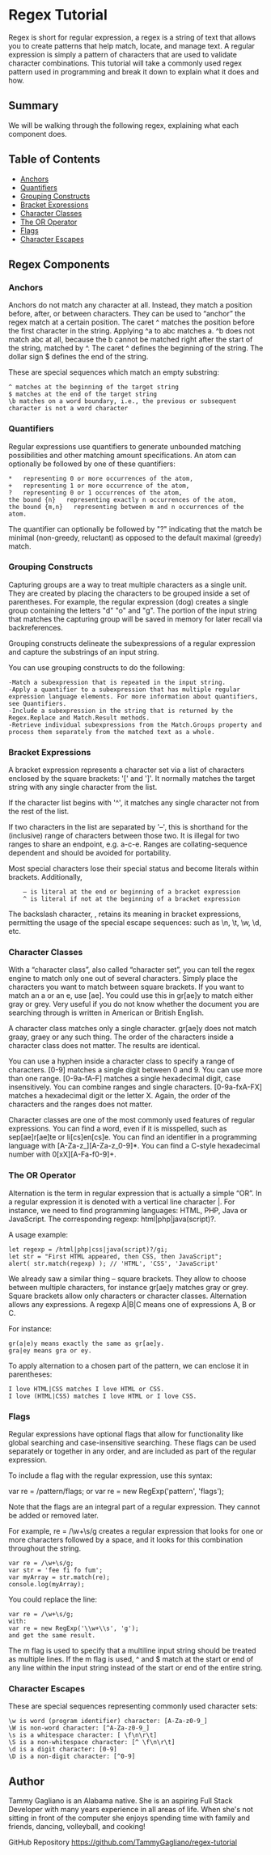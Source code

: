 # Regex Tutorial 

Regex is short for regular expression, a regex is a string of text that allows you to create patterns that help match, locate, and manage text. A regular expression is simply a pattern of characters that are used to validate character combinations. This tutorial will take a commonly used regex pattern used in programming and break it down to explain what it does and how.

## Summary

We will be walking through the following regex, explaining what each component does.

## Table of Contents

- [Anchors](#anchors)
- [Quantifiers](#quantifiers)
- [Grouping Constructs](#grouping-constructs)
- [Bracket Expressions](#bracket-expressions)
- [Character Classes](#character-classes)
- [The OR Operator](#the-or-operator)
- [Flags](#flags)
- [Character Escapes](#character-escapes)

## Regex Components

### Anchors

Anchors do not match any character at all. Instead, they match a position before, after, or between characters. They can be used to “anchor” the regex match at a certain position. The caret ^ matches the position before the first character in the string. Applying ^a to abc matches a. ^b does not match abc at all, because the b cannot be matched right after the start of the string, matched by ^. The caret ^ defines the beginning of the string. The dollar sign $ defines the end of the string.

These are special sequences which match an empty substring:

    ^ matches at the beginning of the target string
    $ matches at the end of the target string
    \b matches on a word boundary, i.e., the previous or subsequent character is not a word character
### Quantifiers

Regular expressions use quantifiers to generate unbounded matching possibilities and other matching amount specifications. An atom can optionally be followed by one of these quantifiers:

    *   representing 0 or more occurrences of the atom,
    +   representing 1 or more occurrence of the atom,
    ?   representing 0 or 1 occurrences of the atom,
    the bound {n}   representing exactly n occurrences of the atom,
    the bound {m,n}   representing between m and n occurrences of the atom.

The quantifier can optionally be followed by "?" indicating that the match be minimal (non-greedy, reluctant) as opposed to the default maximal (greedy) match.
### Grouping Constructs

Capturing groups are a way to treat multiple characters as a single unit. They are created by placing the characters to be grouped inside a set of parentheses. For example, the regular expression (dog) creates a single group containing the letters "d" "o" and "g". The portion of the input string that matches the capturing group will be saved in memory for later recall via backreferences. 

Grouping constructs delineate the subexpressions of a regular expression and capture the substrings of an input string. 

You can use grouping constructs to do the following:

    -Match a subexpression that is repeated in the input string.
    -Apply a quantifier to a subexpression that has multiple regular expression language elements. For more information about quantifiers, see Quantifiers.
    -Include a subexpression in the string that is returned by the Regex.Replace and Match.Result methods.
    -Retrieve individual subexpressions from the Match.Groups property and process them separately from the matched text as a whole.
### Bracket Expressions

A bracket expression represents a character set via a list of characters enclosed by the square brackets: '[' and ']'. It normally matches the target string with any single character from the list.

If the character list begins with '^', it matches any single character not from the rest of the list.

If two characters in the list are separated by '–', this is shorthand for the (inclusive) range of characters between those two. It is illegal for two ranges to share an endpoint, e.g. a-c-e. Ranges are collating-sequence dependent and should be avoided for portability.

Most special characters lose their special status and become literals within brackets. Additionally,

        – is literal at the end or beginning of a bracket expression
        ^ is literal if not at the beginning of a bracket expression

The backslash character, \, retains its meaning in bracket expressions, permitting the usage of the special escape sequences: such as \n, \t, \w, \d, etc.
### Character Classes

With a “character class”, also called “character set”, you can tell the regex engine to match only one out of several characters. Simply place the characters you want to match between square brackets. If you want to match an a or an e, use [ae]. You could use this in gr[ae]y to match either gray or grey. Very useful if you do not know whether the document you are searching through is written in American or British English.

A character class matches only a single character. gr[ae]y does not match graay, graey or any such thing. The order of the characters inside a character class does not matter. The results are identical.

You can use a hyphen inside a character class to specify a range of characters. [0-9] matches a single digit between 0 and 9. You can use more than one range. [0-9a-fA-F] matches a single hexadecimal digit, case insensitively. You can combine ranges and single characters. [0-9a-fxA-FX] matches a hexadecimal digit or the letter X. Again, the order of the characters and the ranges does not matter.

Character classes are one of the most commonly used features of regular expressions. You can find a word, even if it is misspelled, such as sep[ae]r[ae]te or li[cs]en[cs]e. You can find an identifier in a programming language with [A-Za-z_][A-Za-z_0-9]*. You can find a C-style hexadecimal number with 0[xX][A-Fa-f0-9]+.

### The OR Operator

Alternation is the term in regular expression that is actually a simple “OR”. In a regular expression it is denoted with a vertical line character |. For instance, we need to find programming languages: HTML, PHP, Java or JavaScript.
The corresponding regexp: html|php|java(script)?.

A usage example:

    let regexp = /html|php|css|java(script)?/gi;
    let str = "First HTML appeared, then CSS, then JavaScript";
    alert( str.match(regexp) ); // 'HTML', 'CSS', 'JavaScript'

We already saw a similar thing – square brackets. They allow to choose between multiple characters, for instance gr[ae]y matches gray or grey. Square brackets allow only characters or character classes. Alternation allows any expressions. A regexp A|B|C means one of expressions A, B or C.

For instance:

    gr(a|e)y means exactly the same as gr[ae]y.
    gra|ey means gra or ey.

To apply alternation to a chosen part of the pattern, we can enclose it in parentheses:

    I love HTML|CSS matches I love HTML or CSS.
    I love (HTML|CSS) matches I love HTML or I love CSS.

### Flags

Regular expressions have optional flags that allow for functionality like global searching and case-insensitive searching. These flags can be used separately or together in any order, and are included as part of the regular expression.

To include a flag with the regular expression, use this syntax:

var re = /pattern/flags;
or
var re = new RegExp('pattern', 'flags');

Note that the flags are an integral part of a regular expression. They cannot be added or removed later.

For example, re = /\w+\s/g creates a regular expression that looks for one or more characters followed by a space, and it looks for this combination throughout the string.

    var re = /\w+\s/g;
    var str = 'fee fi fo fum';
    var myArray = str.match(re);
    console.log(myArray);

You could replace the line:

    var re = /\w+\s/g;
    with:
    var re = new RegExp('\\w+\\s', 'g');
    and get the same result.

The m flag is used to specify that a multiline input string should be treated as multiple lines. If the m flag is used, ^ and $ match at the start or end of any line within the input string instead of the start or end of the entire string.
### Character Escapes

These are special sequences representing commonly used character sets:

    \w is word (program identifier) character: [A-Za-z0-9_]
    \W is non-word character: [^A-Za-z0-9_]
    \s is a whitespace character: [ \f\n\r\t]
    \S is a non-whitespace character: [^ \f\n\r\t]
    \d is a digit character: [0-9]
    \D is a non-digit character: [^0-9]
## Author

Tammy Gagliano is an Alabama native. She is an aspiring Full Stack Developer with many years experience in all areas of life. When she's not sitting in front of the computer she enjoys spending time with family and friends, dancing, volleyball, and cooking! 

GitHub Repository
    https://github.com/TammyGagliano/regex-tutorial

